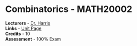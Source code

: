 # Combinatorics - MATH20002

**Lecturers** - [Dr. Harris](http://www.bristol.ac.uk/maths/people/charles-m-harris/overview.html)<br/>
**Links** - [Unit Page](https://www.bris.ac.uk/unit-programme-catalogue/UnitDetails.jsa?ayrCode=18%2F19&unitCode=MATH20002)<br/>
**Credits** - 10<br/>
**Assessment** - 100% Exam<br/>
